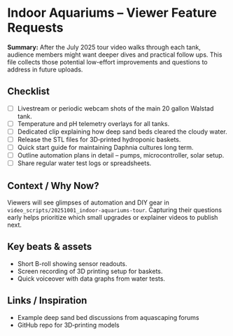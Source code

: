 # Indoor Aquariums – Viewer Feature Requests

**Summary:** After the July 2025 tour video walks through each tank, audience members might want deeper dives and practical follow ups. This file collects those potential low-effort improvements and questions to address in future uploads.

## Checklist

- [ ] Livestream or periodic webcam shots of the main 20 gallon Walstad tank.
- [ ] Temperature and pH telemetry overlays for all tanks.
- [ ] Dedicated clip explaining how deep sand beds cleared the cloudy water.
- [ ] Release the STL files for 3D‑printed hydroponic baskets.
- [ ] Quick start guide for maintaining Daphnia cultures long term.
- [ ] Outline automation plans in detail – pumps, microcontroller, solar setup.
- [ ] Share regular water test logs or spreadsheets.

## Context / Why Now?
Viewers will see glimpses of automation and DIY gear in `video_scripts/20251001_indoor-aquariums-tour`. Capturing their questions early helps prioritize which small upgrades or explainer videos to publish next.

## Key beats & assets
- Short B-roll showing sensor readouts.
- Screen recording of 3D printing setup for baskets.
- Quick voiceover with data graphs from water tests.

## Links / Inspiration
- Example deep sand bed discussions from aquascaping forums
- GitHub repo for 3D‑printing models

